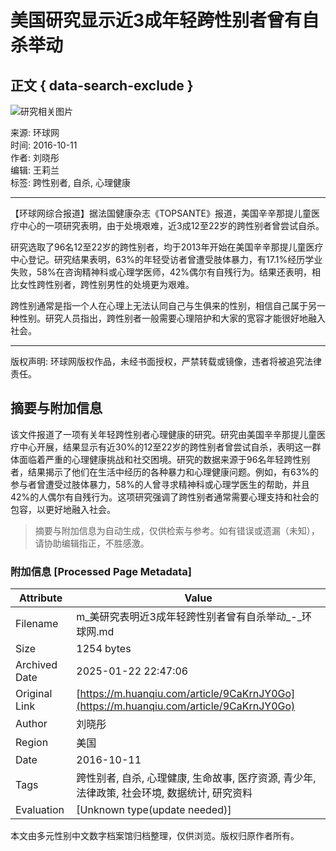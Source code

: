 # 美国研究显示近3成年轻跨性别者曾有自杀举动

## 正文 { data-search-exclude }


![研究相关图片](https://rs2.huanqiucdn.cn/huanqiu/image/m/share.jpg)

来源: 环球网  
时间: 2016-10-11  
作者: 刘晓彤  
编辑: 王莉兰  
标签: 跨性别者, 自杀, 心理健康  

---

【环球网综合报道】据法国健康杂志《TOPSANTE》报道，美国辛辛那提儿童医疗中心的一项研究表明，由于处境艰难，近3成12至22岁的跨性别者曾尝试自杀。

研究选取了96名12至22岁的跨性别者，均于2013年开始在美国辛辛那提儿童医疗中心登记。研究结果表明，63%的年轻受访者曾遭受肢体暴力，有17.1%经历学业失败，58%在咨询精神科或心理学医师，42%偶尔有自残行为。结果还表明，相比女性跨性别者，跨性别男性的处境更为艰难。

跨性别通常是指一个人在心理上无法认同自己与生俱来的性别，相信自己属于另一种性别。研究人员指出，跨性别者一般需要心理陪护和大家的宽容才能很好地融入社会。

---

版权声明: 环球网版权作品，未经书面授权，严禁转载或镜像，违者将被追究法律责任。
<!-- tcd_original_link https://m.huanqiu.com/article/9CaKrnJY0Go -->


## 摘要与附加信息

<!-- tcd_abstract -->
该文件报道了一项有关年轻跨性别者心理健康的研究。研究由美国辛辛那提儿童医疗中心开展，结果显示有近30%的12至22岁的跨性别者曾尝试自杀，表明这一群体面临着严重的心理健康挑战和社交困境。研究的数据来源于96名年轻跨性别者，结果揭示了他们在生活中经历的各种暴力和心理健康问题。例如，有63%的参与者曾遭受过肢体暴力，58%的人曾寻求精神科或心理学医生的帮助，并且42%的人偶尔有自残行为。这项研究强调了跨性别者通常需要心理支持和社会的包容，以更好地融入社会。
<!-- tcd_abstract_end -->

> 摘要与附加信息为自动生成，仅供检索与参考。如有错误或遗漏（未知），请协助编辑指正，不胜感激。

### 附加信息 [Processed Page Metadata]

| Attribute       | Value                                  |
|-----------------|----------------------------------------|
| Filename        | m_美研究表明近3成年轻跨性别者曾有自杀举动_-_环球网.md                             |
| Size            | 1254 bytes                           |
| Archived Date   | 2025-01-22 22:47:06                             |
| Original Link   | [https://m.huanqiu.com/article/9CaKrnJY0Go](https://m.huanqiu.com/article/9CaKrnJY0Go)                       |
| Author          | 刘晓彤                               |
| Region          | 美国                               |
| Date            | 2016-10-11                                 |
| Tags            | 跨性别者, 自杀, 心理健康, 生命故事, 医疗资源, 青少年, 法律政策, 社会环境, 数据统计, 研究资料                                 |
| Evaluation            | [Unknown type(update needed)]                                 |
<!-- tcd_table_end -->

本文由多元性别中文数字档案馆归档整理，仅供浏览。版权归原作者所有。
